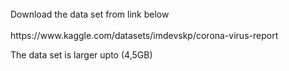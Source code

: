 <br>
Download the data set from link below<br>
<br>
https://www.kaggle.com/datasets/imdevskp/corona-virus-report
<br>

The data set is larger upto (4,5GB)<br>
